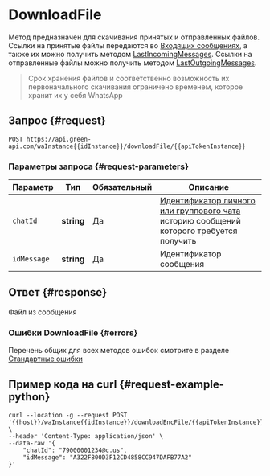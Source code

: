 # DownloadFile

Метод предназначен для скачивания принятых и отправленных файлов.
Ссылки на принятые файлы передаются во [Входящих сообщениях](../notifications-format/incoming-message/Webhook-IncomingMessageReceived.md), а также их можно получить методом [LastIncomingMessages](../../../api/journals/LastIncomingMessages.md).
Ссылки на отправленные файлы можно получить методом [LastOutgoingMessages](../../../api/journals/LastOutgoingMessages.md).

> Срок хранения файлов и соответственно возможность их первоначального скачивания ограничено временем, которое хранит их у себя WhatsApp

## Запрос {#request}

```
POST https://api.green-api.com/waInstance{{idInstance}}/downloadFile/{{apiTokenInstance}}
```

### Параметры запроса {#request-parameters}

Параметр | Тип | Обязательный | Описание
----- | ----- | ----- | -----
`chatId` | **string** | Да | [Идентификатор личного или группового чата](../chat-id.md) историю сообщений которого требуется получить
`idMessage ` | **string** | Да | Идентификатор сообщения

## Ответ {#response}

Файл из сообщения

### Ошибки DownloadFile {#errors}

Перечень общих для всех методов ошибок смотрите в разделе [Стандартные ошибки](../../common-errors.md)

## Пример кода на curl  {#request-example-python}

```
curl --location -g --request POST '{{host}}/waInstance{{idInstance}}/downloadEncFile/{{apiTokenInstance}}' \
--header 'Content-Type: application/json' \
--data-raw '{
    "chatId": "79000001234@c.us",
    "idMessage": "A322F800D3F12CD4858CC947DAFB77A2"
}'
```